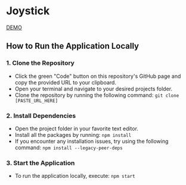 # Joystick

[DEMO](https://vladkorobka.github.io/joystick/)

## How to Run the Application Locally

### 1. Clone the Repository
- Click the green "Code" button on this repository's GitHub page and copy the provided URL to your clipboard.
- Open your terminal and navigate to your desired projects folder.
- Clone the repository by running the following command:
  ```git clone [PASTE_URL_HERE]```
### 2. Install Dependencies
- Open the project folder in your favorite text editor.
- Install all the packages by running:
  ```npm install```
- If you encounter any installation issues, try using the following command:
```npm install --legacy-peer-deps```
### 3. Start the Application
- To run the application locally, execute:
```npm start```

